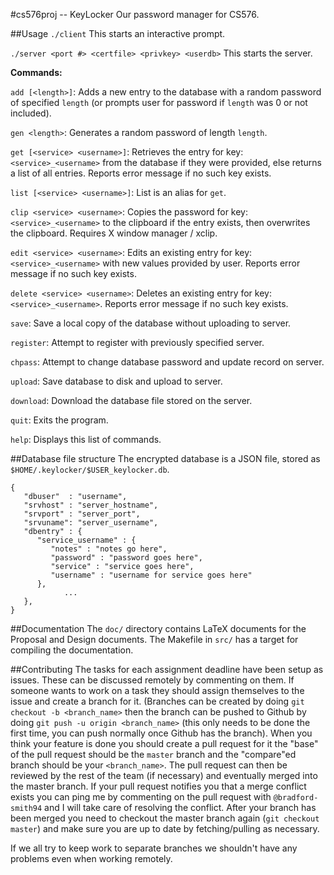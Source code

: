 #cs576proj -- KeyLocker
Our password manager for CS576.

##Usage
`./client` This starts an interactive prompt.

`./server <port #> <certfile> <privkey> <userdb>` This starts the server.

**Commands:**

`add [<length>]`: 	Adds a new entry to the database with a random password of specified `length` (or prompts user for password if `length` was 0 or not included).

`gen <length>`:   Generates a random password of length `length`.

`get [<service> <username>]`:    Retrieves the entry for key: `<service>_<username>` from the database if they were provided, else returns a list of all entries. Reports error message if no such key exists.

`list [<service> <username>]`:   List is an alias for `get`.

`clip <service> <username>`:	Copies the password for key: `<service>_<username>` to the clipboard if the entry exists, then overwrites the clipboard. Requires X window manager / xclip.

`edit <service> <username>`:	 Edits an existing entry for key: `<service>_<username>` with new values provided by user. Reports error message if no such key exists.

`delete <service> <username>`: Deletes an existing entry for key: `<service>_<username>`. Reports error message if no such key exists.

`save`:         Save a local copy of the database without uploading to server.

`register`:     Attempt to register with previously specified server.

`chpass`:       Attempt to change database password and update record on server.

`upload`:       Save database to disk and upload to server.

`download`:     Download the database file stored on the server.

`quit`: Exits the program.

`help`: Displays this list of commands.

##Database file structure
The encrypted database is a JSON file, stored as `$HOME/.keylocker/$USER_keylocker.db`.

```
{
   "dbuser"  : "username",
   "srvhost" : "server_hostname",
   "srvport" : "server_port",
   "srvuname": "server_username",
   "dbentry" : {
      "service_username" : {
         "notes" : "notes go here",
         "password" : "password goes here",
         "service" : "service goes here",
         "username" : "username for service goes here"
      },
			...
   },
}
```

##Documentation
The `doc/` directory contains LaTeX documents for the Proposal and Design documents. The Makefile in `src/` has a target for compiling the documentation.

##Contributing
The tasks for each assignment deadline have been setup as issues.
These can be discussed remotely by commenting on them.
If someone wants to work on a task they should assign themselves to the issue and create a branch for it.
(Branches can be created by doing `git checkout -b <branch_name>` then the branch can be pushed to Github by doing `git push -u origin <branch_name>` (this only needs to be done the first time, you can push normally once Github has the branch).
When you think your feature is done you should create a pull request for it the "base" of the pull request should be the `master` branch and the "compare"ed branch should be your `<branch_name>`.
The pull request can then be reviewed by the rest of the team (if necessary) and eventually merged into the master branch.
If your pull request notifies you that a merge conflict exists you can ping me by commenting on the pull request with `@bradford-smith94` and I will take care of resolving the conflict.
After your branch has been merged you need to checkout the master branch again (`git checkout master`) and make sure you are up to date by fetching/pulling as necessary.

If we all try to keep work to separate branches we shouldn't have any problems even when working remotely.
